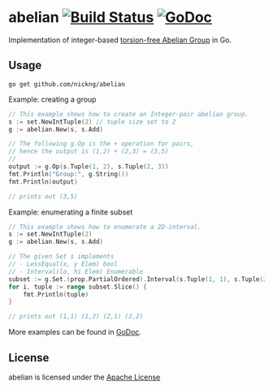 # abelian [![Build Status](https://travis-ci.org/nickng/abelian.svg?branch=master)](https://travis-ci.org/nickng/abelian) [![GoDoc](https://godoc.org/github.com/nickng/abelian?status.svg)](http://godoc.org/github.com/nickng/abelian)

Implementation of integer-based
[torsion-free Abelian Group](https://en.wikipedia.org/wiki/Torsion-free_abelian_group)
in Go.

## Usage

    go get github.com/nickng/abelian

Example: creating a group

```go
// This example shows how to create an Integer-pair abelian group.
s := set.NewIntTuple(2) // tuple size set to 2
g := abelian.New(s, s.Add)

// The following g.Op is the + operation for pairs,
// hence the output is (1,2) + (2,3) = (3,5)
//
output := g.Op(s.Tuple(1, 2), s.Tuple(2, 3))
fmt.Println("Group:", g.String())
fmt.Println(output)

// prints out (3,5)
```

Example: enumerating a finite subset

```go
// This example shows how to enumerate a 2D-interval.
s := set.NewIntTuple(2)
g := abelian.New(s, s.Add)

// The given Set s implements
// - LessEqual(x, y Elem) bool
// - Interval(lo, hi Elem) Enumerable
subset := g.Set.(prop.PartialOrdered).Interval(s.Tuple(1, 1), s.Tuple(2, 2))
for i, tuple := range subset.Slice() {
    fmt.Println(tuple)
}

// prints out (1,1) (1,2) (2,1) (2,2)
```

More examples can be found in [GoDoc](https://godoc.org/github.com/nickng/abelian).

## License

  abelian is licensed under the [Apache License](http://www.apache.org/licenses/LICENSE-2.0)
